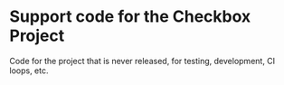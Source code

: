 Support code for the Checkbox Project
=====================================

Code for the project that is never released, for testing, development,
CI loops, etc.
